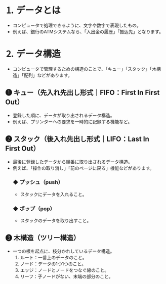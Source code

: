 # ⒈ データとは
- コンピュータで処理できるように、文字や数字で表現したもの。
- 例えば、銀行のATMシステムなら、「入出金の履歴」「振込先」となります。

# ⒉ データ構造
- コンピュータで管理するための構造のことで、「キュー」「スタック」「木構造」「配列」などがあります。

## ❶ キュー（先入れ先出し形式｜FIFO：First In First Out）
- 登録した順に、データが取り出されるデータ構造。
- 例えば、プリンターへの要求を一時的に記録する機能など。

## ❷ スタック（後入れ先出し形式｜LIFO：Last In First Out）
- 最後に登録したデータから順番に取り出されるデータ構造。
- 例えば、「操作の取り消し」「前のページに戻る」機能などがあります。
    ### ◆ プッシュ（push）
    - スタックにデータを入れること。
    ### ◆ ポップ（pop）
    - スタックのデータを取り出すこと。

## ❸ 木構造（ツリー構造）
- 一つの根を起点に、枝分かれしているデータ構造。
    1. ルート：一番上のデータのこと。
    2. ノード：データの1つ1つのこと。
    3. エッジ：ノードとノードをつなぐ線のこと。
    4. リーフ：子ノードがない、末端の部分のこと。
